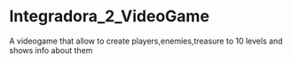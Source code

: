 # Integradora_2_VideoGame
A videogame that allow to create players,enemies,treasure to 10 levels and shows info about them 

